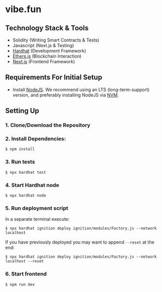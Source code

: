 # vibe.fun

## Technology Stack & Tools

- Solidity (Writing Smart Contracts & Tests)
- Javascript (Next.js & Testing)
- [Hardhat](https://hardhat.org/) (Development Framework)
- [Ethers.js](https://docs.ethers.io/v5/) (Blockchain Interaction)
- [Next.js](https://nextjs.org/) (Frontend Framework)

## Requirements For Initial Setup
- Install [NodeJS](https://nodejs.org/en/). We recommend using an LTS (long-term-support) version, and preferably installing NodeJS via [NVM](https://github.com/nvm-sh/nvm#intro).

## Setting Up
### 1. Clone/Download the Repository

### 2. Install Dependencies:
`$ npm install`

### 3. Run tests
`$ npx hardhat test`

### 4. Start Hardhat node
`$ npx hardhat node`

### 5. Run deployment script
In a separate terminal execute:

`$ npx hardhat ignition deploy ignition/modules/Factory.js --network localhost`

If you have previously deployed you may want to append `--reset` at the end:

`$ npx hardhat ignition deploy ignition/modules/Factory.js --network localhost --reset`

### 6. Start frontend
`$ npm run dev`